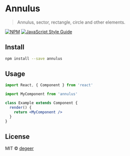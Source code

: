 # Annulus

> Annulus, sector, rectangle, circle and other elements.

[![NPM](https://img.shields.io/npm/v/annulus.svg)](https://www.npmjs.com/package/annulus) [![JavaScript Style Guide](https://img.shields.io/badge/code_style-standard-brightgreen.svg)](https://standardjs.com)

## Install

```bash
npm install --save annulus
```

## Usage

```jsx
import React, { Component } from 'react'

import MyComponent from 'annulus'

class Example extends Component {
  render() {
    return <MyComponent />
  }
}
```

## License

MIT © [degeer](https://github.com/degeer)
